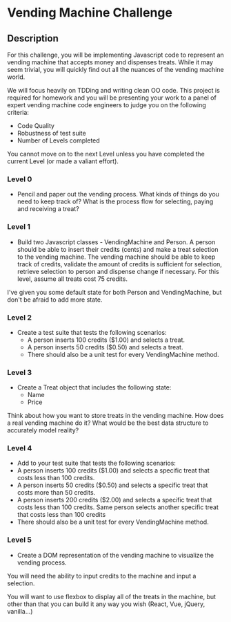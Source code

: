 # Vending Machine Challenge


## Description
For this challenge, you will be implementing Javascript code to represent an vending machine that accepts money and dispenses treats. While it may seem trivial, you will quickly find out all the nuances of the vending machine world.

We will focus heavily on TDDing and writing clean OO code. This project is required for homework and you will be presenting your work to a panel of expert vending machine code engineers to judge you on the following criteria:
* Code Quality
* Robustness of test suite
* Number of Levels completed

You cannot move on to the next Level unless you have completed the current Level (or made a valiant effort).

### Level 0
* Pencil and paper out the vending process. What kinds of things do you need to keep track of? What is the process flow for selecting, paying and receiving a treat?

### Level 1
* Build two Javascript classes - VendingMachine and Person. A
person should be able to insert their credits (cents) and make a treat selection to the vending machine. The vending machine should be able to keep track of credits, validate the amount of credits is sufficient for selection, retrieve selection to person and dispense change if necessary. For this level, assume all treats cost 75 credits.

I've given you some default state for both Person and VendingMachine, but don't be afraid to add more state.

### Level 2
* Create a test suite that tests the following scenarios:
  * A person inserts 100 credits ($1.00) and selects a treat.
  * A person inserts 50 credits ($0.50) and selects a treat.
  * There should also be a unit test for every VendingMachine method.

### Level 3
* Create a Treat object that includes the following state:
  * Name
  * Price

Think about how you want to store treats in the vending machine. How does a real vending machine do it? What would be the best data structure to accurately model reality?

### Level 4
* Add to your test suite that tests the following scenarios:
* A person inserts 100 credits ($1.00) and selects a specific treat that costs less than 100 credits.
* A person inserts 50 credits ($0.50) and selects a specific treat that costs more than 50 credits.
* A person inserts 200 credits ($2.00) and selects a specific treat that costs less than 100 credits. Same person selects another specific treat that costs less than 100 credits
* There should also be a unit test for every VendingMachine method.

### Level 5
* Create a DOM representation of the vending machine to visualize the vending process.

You will need the ability to input credits to the machine and input a selection.

You will want to use flexbox to display all of the treats in the machine, but other than that you can build it any way you wish (React, Vue, jQuery, vanilla...)
